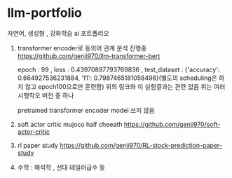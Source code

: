 # llm-portfolio
자연어, 생성형 , 강화학습 ai 포트폴리오

1) transformer encoder로 동의어 관계 분석 진행중
   https://github.com/genji970/llm-transformer-bert
   
   epoch : 99 , loss : 0.43970897793769836 , test_dataset : {'accuracy': 0.664927536231884, 'f1': 0.7987465181058496}(별도의 scheduling은 하지 않고 epoch100으로만 훈련함)
   위의 링크와 이 실험결과는 관련 없음 위는 여러 시행착오 버전 중 하나

   pretrained transformer encoder model 쓰지 않음 

3) soft actor critic mujoco half cheeath
   https://github.com/genji970/soft-actor-critic
   
4) rl paper study
https://github.com/genji970/RL-stock-prediction-paper-study

5) 수학 : 해석학 , 선대 테일러급수 등
